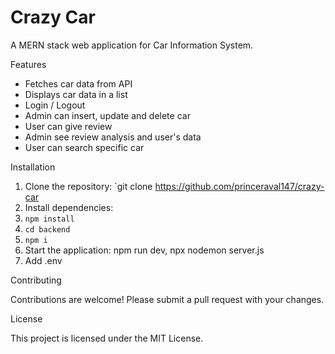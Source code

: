# Crazy Car

A MERN stack web application for Car Information System.

Features

- Fetches car data from API
- Displays car data in a list
- Login / Logout
- Admin can insert, update and delete car
- User can give review
- Admin see review analysis and user's data
- User can search specific car

Installation

1. Clone the repository: `git clone https://github.com/princeraval147/crazy-car
2. Install dependencies:
3. `npm install`
4. `cd backend`
5. `npm i`
6. Start the application: npm run dev, npx nodemon server.js
7. Add .env

Contributing

Contributions are welcome! Please submit a pull request with your changes.

License

This project is licensed under the MIT License.
